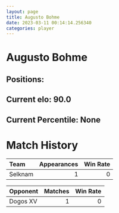 ```yaml
---  
layout: page  
title: Augusto Bohme  
date: 2023-03-11 00:14:14.256340  
categories: player  
---
```

# Augusto Bohme

## Positions: 

## Current elo: 90.0

## Current Percentile: None

# Match History


| Team    |   Appearances |   Win Rate |
|:--------|--------------:|-----------:|
| Selknam |             1 |          0 |

| Opponent   |   Matches |   Win Rate |
|:-----------|----------:|-----------:|
| Dogos XV   |         1 |          0 |